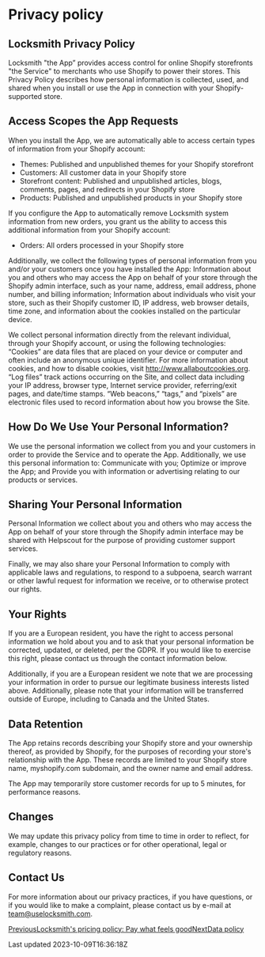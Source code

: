 # Privacy policy

## Locksmith Privacy Policy

Locksmith "the App” provides access control for online Shopify storefronts "the Service" to merchants who use Shopify to power their stores. This Privacy Policy describes how personal information is collected, used, and shared when you install or use the App in connection with your Shopify-supported store.

## Access Scopes the App Requests

When you install the App, we are automatically able to access certain types of information from your Shopify account:

- Themes: Published and unpublished themes for your Shopify storefront
- Customers: All customer data in your Shopify store
- Storefront content: Published and unpublished articles, blogs, comments, pages, and redirects in your Shopify store
- Products: Published and unpublished products in your Shopify store

If you configure the App to automatically remove Locksmith system information from new orders, you grant us the ability to access this additional information from your Shopify account:

- Orders: All orders processed in your Shopify store

Additionally, we collect the following types of personal information from you and/or your customers once you have installed the App: Information about you and others who may access the App on behalf of your store through the Shopify admin interface, such as your name, address, email address, phone number, and billing information; Information about individuals who visit your store, such as their Shopify customer ID, IP address, web browser details, time zone, and information about the cookies installed on the particular device.

We collect personal information directly from the relevant individual, through your Shopify account, or using the following technologies: “Cookies” are data files that are placed on your device or computer and often include an anonymous unique identifier. For more information about cookies, and how to disable cookies, visit http://www.allaboutcookies.org. “Log files” track actions occurring on the Site, and collect data including your IP address, browser type, Internet service provider, referring/exit pages, and date/time stamps. “Web beacons,” “tags,” and “pixels” are electronic files used to record information about how you browse the Site.

## How Do We Use Your Personal Information?

We use the personal information we collect from you and your customers in order to provide the Service and to operate the App. Additionally, we use this personal information to: Communicate with you; Optimize or improve the App; and Provide you with information or advertising relating to our products or services.

## Sharing Your Personal Information

Personal Information we collect about you and others who may access the App on behalf of your store through the Shopify admin interface may be shared with Helpscout for the purpose of providing customer support services.

Finally, we may also share your Personal Information to comply with applicable laws and regulations, to respond to a subpoena, search warrant or other lawful request for information we receive, or to otherwise protect our rights.

## Your Rights

If you are a European resident, you have the right to access personal information we hold about you and to ask that your personal information be corrected, updated, or deleted, per the GDPR. If you would like to exercise this right, please contact us through the contact information below.

Additionally, if you are a European resident we note that we are processing your information in order to pursue our legitimate business interests listed above. Additionally, please note that your information will be transferred outside of Europe, including to Canada and the United States.

## Data Retention

The App retains records describing your Shopify store and your ownership thereof, as provided by Shopify, for the purposes of recording your store's relationship with the App. These records are limited to your Shopify store name, myshopify.com subdomain, and the owner name and email address.

The App may temporarily store customer records for up to 5 minutes, for performance reasons.

## Changes

We may update this privacy policy from time to time in order to reflect, for example, changes to our practices or for other operational, legal or regulatory reasons.

## Contact Us

For more information about our privacy practices, if you have questions, or if you would like to make a complaint, please contact us by e-mail at team@uselocksmith.com.

[PreviousLocksmith's pricing policy: Pay what feels good](/policies/pricing)[NextData policy](/policies/data)

Last updated 2023-10-09T16:36:18Z